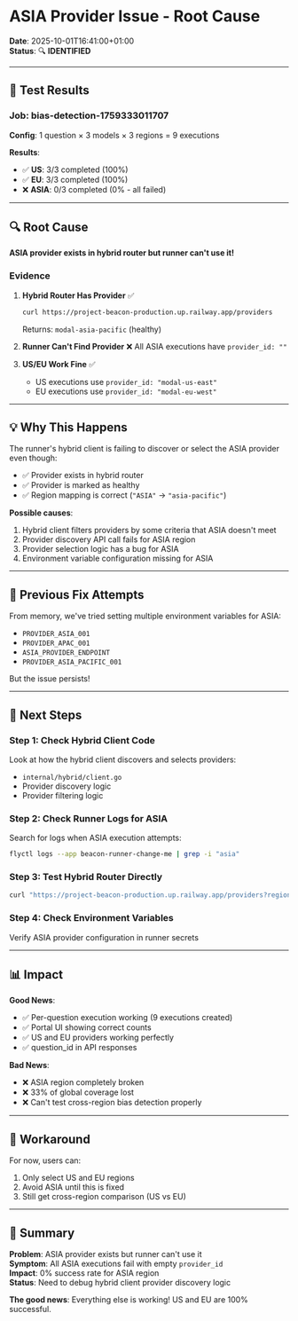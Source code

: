 # ASIA Provider Issue - Root Cause

**Date**: 2025-10-01T16:41:00+01:00  
**Status**: 🔍 **IDENTIFIED**

---

## 🎯 Test Results

### Job: bias-detection-1759333011707
**Config**: 1 question × 3 models × 3 regions = 9 executions

**Results**:
- ✅ **US**: 3/3 completed (100%)
- ✅ **EU**: 3/3 completed (100%)
- ❌ **ASIA**: 0/3 completed (0% - all failed)

---

## 🔍 Root Cause

**ASIA provider exists in hybrid router but runner can't use it!**

### Evidence

1. **Hybrid Router Has Provider** ✅
   ```bash
   curl https://project-beacon-production.up.railway.app/providers
   ```
   Returns: `modal-asia-pacific` (healthy)

2. **Runner Can't Find Provider** ❌
   All ASIA executions have `provider_id: ""`

3. **US/EU Work Fine** ✅
   - US executions use `provider_id: "modal-us-east"`
   - EU executions use `provider_id: "modal-eu-west"`

---

## 💡 Why This Happens

The runner's hybrid client is failing to discover or select the ASIA provider even though:
- ✅ Provider exists in hybrid router
- ✅ Provider is marked as healthy
- ✅ Region mapping is correct (`"ASIA"` → `"asia-pacific"`)

**Possible causes**:
1. Hybrid client filters providers by some criteria that ASIA doesn't meet
2. Provider discovery API call fails for ASIA region
3. Provider selection logic has a bug for ASIA
4. Environment variable configuration missing for ASIA

---

## 🔧 Previous Fix Attempts

From memory, we've tried setting multiple environment variables for ASIA:
- `PROVIDER_ASIA_001`
- `PROVIDER_APAC_001`
- `ASIA_PROVIDER_ENDPOINT`
- `PROVIDER_ASIA_PACIFIC_001`

But the issue persists!

---

## 🎯 Next Steps

### Step 1: Check Hybrid Client Code
Look at how the hybrid client discovers and selects providers:
- `internal/hybrid/client.go`
- Provider discovery logic
- Provider filtering logic

### Step 2: Check Runner Logs for ASIA
Search for logs when ASIA execution attempts:
```bash
flyctl logs --app beacon-runner-change-me | grep -i "asia"
```

### Step 3: Test Hybrid Router Directly
```bash
curl "https://project-beacon-production.up.railway.app/providers?region=asia-pacific"
```

### Step 4: Check Environment Variables
Verify ASIA provider configuration in runner secrets

---

## 📊 Impact

**Good News**:
- ✅ Per-question execution working (9 executions created)
- ✅ Portal UI showing correct counts
- ✅ US and EU providers working perfectly
- ✅ question_id in API responses

**Bad News**:
- ❌ ASIA region completely broken
- ❌ 33% of global coverage lost
- ❌ Can't test cross-region bias detection properly

---

## 🚀 Workaround

For now, users can:
1. Only select US and EU regions
2. Avoid ASIA until this is fixed
3. Still get cross-region comparison (US vs EU)

---

## 📝 Summary

**Problem**: ASIA provider exists but runner can't use it  
**Symptom**: All ASIA executions fail with empty `provider_id`  
**Impact**: 0% success rate for ASIA region  
**Status**: Need to debug hybrid client provider discovery logic

**The good news**: Everything else is working! US and EU are 100% successful.
